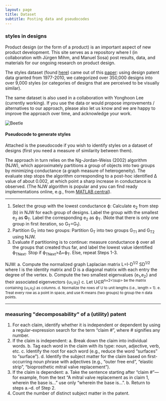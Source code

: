 ```yaml
---
layout: page
title: Dataset
subtitle: Posting data and pseudocodes
---
```


### styles in designs

Product design (or the form of a product) is an important aspect of new product development. This site serves as a repository where I (in collaboration with Jürgen Mihm, and Manuel Sosa) post results, data, and materials for our ongoing research on product design.

The styles dataset (found [here](https://drive.google.com/open?id=1s6iJnyxDbWrNXFv0RCjiLY3ubK2eIxZ7)) came out of this [paper](https://pubsonline.informs.org/doi/10.1287/mnsc.2016.2653): using design patent data granted from 1977-2010, we categorized over 350,000 designs into over 9,000 styles (or categories of designs that are perceived to be visually similar).

The same dataset is also used in a collaboration with Yonghoon Lee (currently working). If you use the data or would propose improvements / alternatives to our approach, please also let us know and we are happy to improve the approach over time, and acknowledge your work.

![Beetle](https://cdn.shopify.com/s/files/1/0101/8547/4107/products/A1dGir4nbIL._SL1500_540x.jpg)

#### Pseudocode to generate styles 
Attached is the pseudocode if you wish to identify styles on a dataset of designs (first you need a measure of similarity between them). 

The approach in turn relies on the Ng-Jordan-Weiss (2002) algorithm (NJW), which approximately partitions a group of objects into two groups by minimizing conductance (a graph measure of heterogeneity). The evaluate step stops the algorithm corresponding to a post-hoc identified Δ value of about 0.002, at which point a sharp increase in conductance is observed. (The NJW algorithm is popular and you can find ready implementations online, e.g., from [MATLAB central](https://www.mathworks.com/matlabcentral/fileexchange/44879-spectral-clustering)).  

***

1. Select the group with the lowest conductance ϕ: Calculate e<sub>2</sub> from step (b) in NJW for each group of designs. Label the group with the smallest e<sub>2</sub> as **G**<sub>T</sub>. Label the corresponding e<sub>2</sub> as ϕ<sub>T</sub>. (Note that there is only one group in first iteration, so G<sub>T</sub>=G<sub>1</sub>).
2. Partition G<sub>T</sub> into two groups: Partition G<sub>T</sub> into two groups G<sub>T1</sub> and G<sub>T2</sub>  using NJW. 
3. Evaluate if partitioning is to continue: measure conductance ϕ over all the groups that created thus far, and label the lowest value identified ϕ<sub>TNext</sub>. Stop if ϕ<sub>TNext</sub>>Δ+ϕ<sub>T</sub>. Else, repeat Steps 1-3. 

NJW:
a.	Compute the normalized graph Laplacian matrix L=I-D<sup>1/2</sup> SD<sup>1/2</sup> where I is the identity matrix and D is a diagonal matrix with each entry the degree of the vertex.
b.	Compute the two smallest eigenvalues {e<sub>1</sub>,e<sub>2</sub>} and their associated eigenvectors {u<sub>1</sub>,u<sub>2</sub>} 
c.	Let U∈R<sup>n×2<\sup> be the matrix containing {u<sub>1</sub>,u<sub>2</sub>} as columns.
d.	Normalize the rows of U to unit lengths (i.e., length = 1).
e.	Treat every row as a point in space, and use K-means (two groups) to group the n data points.

***


### measuring "decomposability" of a (utility) patent


1.	For each claim, identify whether it is independent or dependent by using a regular-expression search for the term “claim #”, where # signifies any number.
2.	If the claim is independent:
a.	Break down the claim into individual words.
b.	Tag each word in the claim with its type: noun, adjective, verb, etc.
c.	Identify the root for each word (e.g., reduce the word “surfaces” to “surface”).
d.	Identify the subject matter for the claim based on first-occurring noun phrase with adjectives 
(e.g., “outer free end”, “elastic strip”, “bioprosthetic mitral valve replacement”).
3.	If the claim is dependent:
a.	Take the sentence starting after “claim #”—for example, from the text “A mitral valve replacement as in claim 1, wherein the base is…” use only “wherein the base is…”.
b.	Return to steps a.–d. of Step 2.
4.	Count the number of distinct subject matter in the patent.



